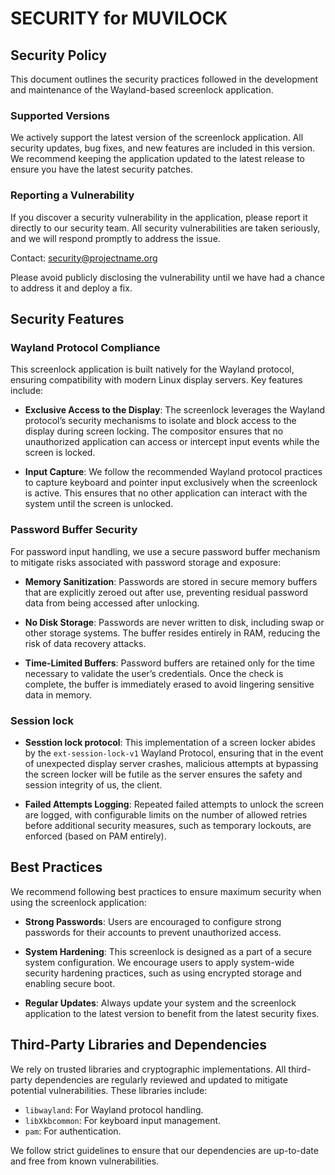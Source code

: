 # SECURITY for MUVILOCK

## Security Policy

This document outlines the security practices followed in the development and maintenance of the Wayland-based screenlock application.

### Supported Versions

We actively support the latest version of the screenlock application. All security updates, bug fixes, and new features are included in this version. We recommend keeping the application updated to the latest release to ensure you have the latest security patches.

### Reporting a Vulnerability

If you discover a security vulnerability in the application, please report it directly to our security team. All security vulnerabilities are taken seriously, and we will respond promptly to address the issue.

Contact: security@projectname.org

Please avoid publicly disclosing the vulnerability until we have had a chance to address it and deploy a fix.

## Security Features

### Wayland Protocol Compliance

This screenlock application is built natively for the Wayland protocol, ensuring compatibility with modern Linux display servers. Key features include:

- **Exclusive Access to the Display**: The screenlock leverages the Wayland protocol’s security mechanisms to isolate and block access to the display during screen locking. The compositor ensures that no unauthorized application can access or intercept input events while the screen is locked.
  
- **Input Capture**: We follow the recommended Wayland protocol practices to capture keyboard and pointer input exclusively when the screenlock is active. This ensures that no other application can interact with the system until the screen is unlocked.

### Password Buffer Security

For password input handling, we use a secure password buffer mechanism to mitigate risks associated with password storage and exposure:

- **Memory Sanitization**: Passwords are stored in secure memory buffers that are explicitly zeroed out after use, preventing residual password data from being accessed after unlocking.

- **No Disk Storage**: Passwords are never written to disk, including swap or other storage systems. The buffer resides entirely in RAM, reducing the risk of data recovery attacks.

- **Time-Limited Buffers**: Password buffers are retained only for the time necessary to validate the user’s credentials. Once the check is complete, the buffer is immediately erased to avoid lingering sensitive data in memory.

### Session lock

- **Sesstion lock protocol**: This implementation of a screen locker abides by the `ext-session-lock-v1` Wayland Protocol, ensuring that in the event of unexpected display server crashes, malicious attempts at bypassing the screen locker will be futile as the server ensures the safety and session integrity of us, the client.

- **Failed Attempts Logging**: Repeated failed attempts to unlock the screen are logged, with configurable limits on the number of allowed retries before additional security measures, such as temporary lockouts, are enforced (based on PAM entirely).

## Best Practices

We recommend following best practices to ensure maximum security when using the screenlock application:

- **Strong Passwords**: Users are encouraged to configure strong passwords for their accounts to prevent unauthorized access.
  
- **System Hardening**: This screenlock is designed as a part of a secure system configuration. We encourage users to apply system-wide security hardening practices, such as using encrypted storage and enabling secure boot.
  
- **Regular Updates**: Always update your system and the screenlock application to the latest version to benefit from the latest security fixes.

## Third-Party Libraries and Dependencies

We rely on trusted libraries and cryptographic implementations. All third-party dependencies are regularly reviewed and updated to mitigate potential vulnerabilities. These libraries include:

- `libwayland`: For Wayland protocol handling.
- `libXkbcommon`: For keyboard input management.
- `pam`: For authentication.

We follow strict guidelines to ensure that our dependencies are up-to-date and free from known vulnerabilities.
